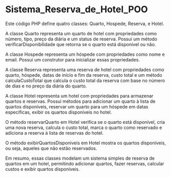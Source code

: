 # Sistema_Reserva_de_Hotel_POO

Este código PHP define quatro classes: Quarto, Hospede, Reserva, e Hotel.

A classe Quarto representa um quarto de hotel com propriedades como número, tipo, preço da diária e um status de reserva. Possui um método verificarDisponibilidade que retorna se o quarto está disponível ou não.

A classe Hospede representa um hóspede com propriedades como nome e email. Possui um construtor para inicializar essas propriedades.

A classe Reserva representa uma reserva de hotel com propriedades como quarto, hóspede, datas de início e fim da reserva, custo total e um método calculaCustoTotal que calcula o custo total da reserva com base no número de dias e no preço da diária do quarto.

A classe Hotel representa um hotel com propriedades para armazenar quartos e reservas. Possui métodos para adicionar um quarto à lista de quartos disponíveis, reservar um quarto para um hóspede em datas específicas, exibir os quartos disponíveis no hotel.

O método reservarQuarto em Hotel verifica se o quarto está disponível, cria uma nova reserva, calcula o custo total, marca o quarto como reservado e adiciona a reserva à lista de reservas do hotel.

O método exibirQuartosDisponiveis em Hotel mostra os quartos disponíveis, ou seja, aqueles que não estão reservados.

Em resumo, essas classes modelam um sistema simples de reserva de quartos em um hotel, permitindo adicionar quartos, fazer reservas, calcular custos e exibir quartos disponíveis.
